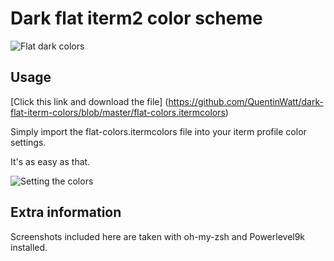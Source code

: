 # Dark flat iterm2 color scheme

![Flat dark colors](https://github.com/QuentinWatt/dark-flat-iterm-colors/blob/master/screenshots/main.png)

## Usage

[Click this link and download the file] (https://github.com/QuentinWatt/dark-flat-iterm-colors/blob/master/flat-colors.itermcolors)

Simply import the flat-colors.itermcolors file into your iterm profile color settings. 

It's as easy as that.

![Setting the colors](https://github.com/QuentinWatt/dark-flat-iterm-colors/blob/master/screenshots/setting-the-colors.png)

## Extra information

Screenshots included here are taken with oh-my-zsh and Powerlevel9k installed.
